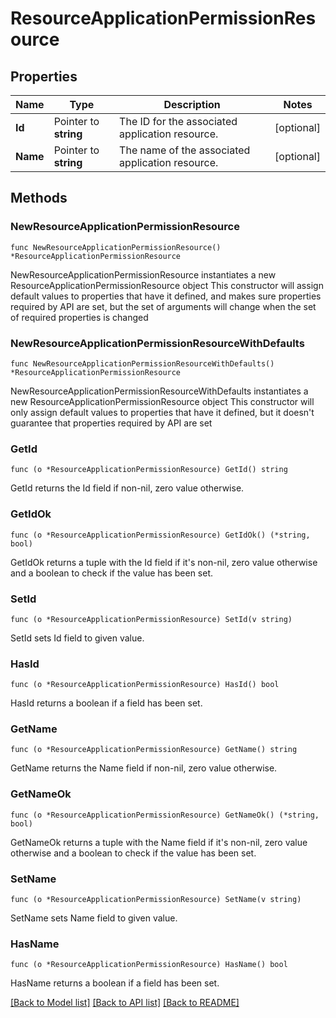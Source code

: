 # ResourceApplicationPermissionResource

## Properties

Name | Type | Description | Notes
------------ | ------------- | ------------- | -------------
**Id** | Pointer to **string** | The ID for the associated application resource. | [optional] 
**Name** | Pointer to **string** | The name of the associated application resource. | [optional] 

## Methods

### NewResourceApplicationPermissionResource

`func NewResourceApplicationPermissionResource() *ResourceApplicationPermissionResource`

NewResourceApplicationPermissionResource instantiates a new ResourceApplicationPermissionResource object
This constructor will assign default values to properties that have it defined,
and makes sure properties required by API are set, but the set of arguments
will change when the set of required properties is changed

### NewResourceApplicationPermissionResourceWithDefaults

`func NewResourceApplicationPermissionResourceWithDefaults() *ResourceApplicationPermissionResource`

NewResourceApplicationPermissionResourceWithDefaults instantiates a new ResourceApplicationPermissionResource object
This constructor will only assign default values to properties that have it defined,
but it doesn't guarantee that properties required by API are set

### GetId

`func (o *ResourceApplicationPermissionResource) GetId() string`

GetId returns the Id field if non-nil, zero value otherwise.

### GetIdOk

`func (o *ResourceApplicationPermissionResource) GetIdOk() (*string, bool)`

GetIdOk returns a tuple with the Id field if it's non-nil, zero value otherwise
and a boolean to check if the value has been set.

### SetId

`func (o *ResourceApplicationPermissionResource) SetId(v string)`

SetId sets Id field to given value.

### HasId

`func (o *ResourceApplicationPermissionResource) HasId() bool`

HasId returns a boolean if a field has been set.

### GetName

`func (o *ResourceApplicationPermissionResource) GetName() string`

GetName returns the Name field if non-nil, zero value otherwise.

### GetNameOk

`func (o *ResourceApplicationPermissionResource) GetNameOk() (*string, bool)`

GetNameOk returns a tuple with the Name field if it's non-nil, zero value otherwise
and a boolean to check if the value has been set.

### SetName

`func (o *ResourceApplicationPermissionResource) SetName(v string)`

SetName sets Name field to given value.

### HasName

`func (o *ResourceApplicationPermissionResource) HasName() bool`

HasName returns a boolean if a field has been set.


[[Back to Model list]](../README.md#documentation-for-models) [[Back to API list]](../README.md#documentation-for-api-endpoints) [[Back to README]](../README.md)


